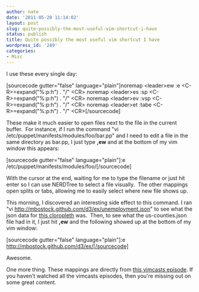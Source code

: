 ```yaml
---
author: nate
date: '2011-05-20 11:14:02'
layout: post
slug: quite-possibly-the-most-useful-vim-shortcut-i-have
status: publish
title: Quite possibly the most useful vim shortcut I have
wordpress_id: '249'
categories:
- Misc
---
```


I use these every single day:

[sourcecode gutter="false" language="plain"]noremap &lt;leader&gt;ew :e &lt;C-R&gt;=expand(&quot;%:p:h&quot;) . &quot;/&quot; &lt;CR&gt;
noremap &lt;leader&gt;es :sp &lt;C-R&gt;=expand(&quot;%:p:h&quot;) . &quot;/&quot; &lt;CR&gt;
noremap &lt;leader&gt;ev :vsp &lt;C-R&gt;=expand(&quot;%:p:h&quot;) . &quot;/&quot; &lt;CR&gt;
noremap &lt;leader&gt;et :tabe &lt;C-R&gt;=expand(&quot;%:p:h&quot;) . &quot;/&quot; &lt;CR&gt;[/sourcecode]

These make it much easier to open files next to the file in the current buffer.  For instance, if I run the command "vi /etc/puppet/manifests/modules/foo/bar.pp" and I need to edit a file in the same directory as bar.pp, I just type <strong>,ew</strong> and at the bottom of my vim window this appears:

[sourcecode gutter="false" language="plain"]:e /etc/puppet/manifests/modules/foo/[/sourcecode]

With the cursor at the end, waiting for me to type the filename or just hit enter so I can use NERDTree to select a file visually.  The other mappings open splits or tabs, allowing me to easily select where new file shows up.

This morning, I discovered an interesting side effect to this command.  I ran "vi http://mbostock.github.com/d3/ex/unemployment.json" to see what the json data for <a href="http://mbostock.github.com/d3/ex/choropleth.html">this cloropleth</a> was.  Then, to see what the us-counties.json file had in it, I just hit <strong>,ew</strong> and the following showed up at the bottom of my vim window:

[sourcecode gutter="false" language="plain"]:e http://mbostock.github.com/d3/ex/[/sourcecode]

Awesome.

One more thing.  These mappings are directly from <a href="http://vimcasts.org/episodes/the-edit-command/">this vimcasts episode</a>.  If you haven't watched all the vimcasts episodes, then you're missing out on some great content.